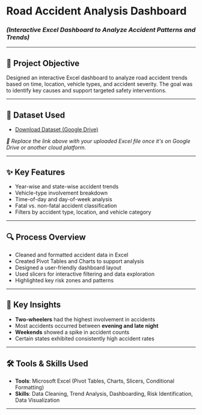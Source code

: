 # Road Accident Analysis Dashboard  
### *(Interactive Excel Dashboard to Analyze Accident Patterns and Trends)*  

---

## 📌 Project Objective  
Designed an interactive Excel dashboard to analyze road accident trends based on time, location, vehicle types, and accident severity. The goal was to identify key causes and support targeted safety interventions.

---

## 📂 Dataset Used  
- [Download Dataset (Google Drive)]([https://your-drive-link-here](https://docs.google.com/spreadsheets/d/12VE1eKttw0C_vdv6CknDZ6YoO1odJlPf/edit?usp=sharing&ouid=117052918169848372495&rtpof=true&sd=true))

*📌 Replace the link above with your uploaded Excel file once it's on Google Drive or another cloud platform.*

---

## ✨ Key Features  
- Year-wise and state-wise accident trends  
- Vehicle-type involvement breakdown  
- Time-of-day and day-of-week analysis  
- Fatal vs. non-fatal accident classification  
- Filters by accident type, location, and vehicle category  

---

## 🔍 Process Overview  
- Cleaned and formatted accident data in Excel  
- Created Pivot Tables and Charts to support analysis  
- Designed a user-friendly dashboard layout  
- Used slicers for interactive filtering and data exploration  
- Highlighted key risk zones and patterns  

---

## 🧠 Key Insights  
- **Two-wheelers** had the highest involvement in accidents  
- Most accidents occurred between **evening and late night**  
- **Weekends** showed a spike in accident counts  
- Certain states exhibited consistently high accident rates  

---

## 🛠 Tools & Skills Used  
- **Tools**: Microsoft Excel (Pivot Tables, Charts, Slicers, Conditional Formatting)  
- **Skills**: Data Cleaning, Trend Analysis, Dashboarding, Risk Identification, Data Visualization  

---

